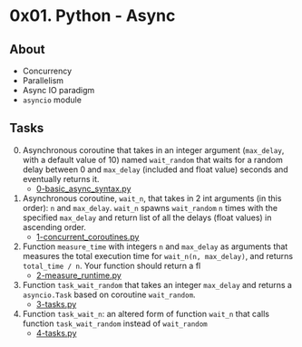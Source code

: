 # 0x01. Python - Async

## About
- Concurrency
- Parallelism
- Async IO paradigm
- `asyncio` module

## Tasks
0. Asynchronous coroutine that takes in an integer argument (`max_delay`, with a default value of 10) named `wait_random` that waits for a random delay between 0 and `max_delay` (included and float value) seconds and eventually returns it.
    * [0-basic_async_syntax.py](0-basic_async_syntax.py)
1. Asynchronous coroutine, `wait_n`, that takes in 2 int arguments (in this order): `n` and `max_delay`. `wait_n` spawns `wait_random` `n` times with the specified `max_delay` and return  list of all the delays (float values) in ascending order.
    * [1-concurrent_coroutines.py](1-concurrent_coroutines.py)
2. Function `measure_time` with integers `n` and `max_delay` as arguments that measures the total execution time for `wait_n(n, max_delay)`, and returns `total_time / n`. Your function should return a fl
    * [2-measure_runtime.py](2-measure_runtime.py)
3. Function `task_wait_random` that takes an integer `max_delay` and returns a `asyncio.Task` based on  coroutine `wait_random`.
    * [3-tasks.py](3-tasks.py)
4. Function `task_wait_n`: an altered form of function `wait_n` that calls function `task_wait_random` instead of `wait_random`
    * [4-tasks.py](4-tasks.py)
